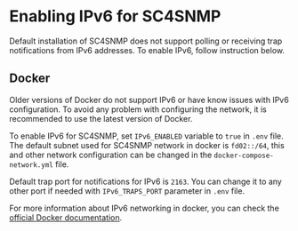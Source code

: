 # Enabling IPv6 for SC4SNMP

Default installation of SC4SNMP does not support polling or receiving trap notifications from IPv6 addresses. 
To enable IPv6, follow instruction below.

## Docker

Older versions of Docker do not support IPv6 or have know issues with IPv6 configuration. 
To avoid any problem with configuring the network, it is recommended to use the latest version of Docker. 

To enable IPv6 for SC4SNMP, set `IPv6_ENABLED` variable to `true` in `.env` file.
The default subnet used for SC4SNMP network in docker is `fd02::/64`, this and other network configuration can be 
changed in the `docker-compose-network.yml` file.

Default trap port for notifications for IPv6 is `2163`. You can change it to any other port if needed with `IPv6_TRAPS_PORT` parameter in `.env` file.

For more information about IPv6 networking in docker, you can check the [official Docker documentation](https://docs.docker.com/engine/daemon/ipv6/).